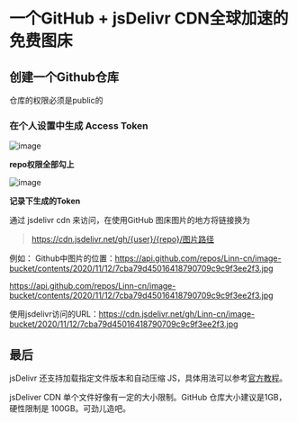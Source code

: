 # 一个GitHub + jsDelivr CDN全球加速的免费图床

## 创建一个Github仓库
仓库的权限必须是public的

### 在个人设置中生成 Access Token
![image](https://springboot.io/uploads/default/original/2X/b/ba40b6bb02331d2c741128bcf619d415f3a11f21.png)

**repo权限全部勾上**

![image](https://springboot.io/uploads/default/original/2X/3/339cd2f7d4cf27c56bf01b98a50e4490541102f5.png)

**记录下生成的Token**

通过 jsdelivr cdn 来访问，在使用GitHub 图床图片的地方将链接换为

> https://cdn.jsdelivr.net/gh/{user}/{repo}/图片路径

例如：
Github中图片的位置：https://api.github.com/repos/Linn-cn/image-bucket/contents/2020/11/12/7cba79d45016418790709c9c9f3ee2f3.jpg

https://api.github.com/repos/Linn-cn/image-bucket/contents/2020/11/12/7cba79d45016418790709c9c9f3ee2f3.jpg

使用jsdelivr访问的URL：https://cdn.jsdelivr.net/gh/Linn-cn/image-bucket/2020/11/12/7cba79d45016418790709c9c9f3ee2f3.jpg

## 最后
jsDelivr 还支持加载指定文件版本和自动压缩 JS，具体用法可以参考[官方教程](https://www.jsdelivr.com/features)。

jsDeliver CDN 单个文件好像有一定的大小限制。GitHub 仓库大小建议是1GB，硬性限制是 100GB。可劲儿造吧。

